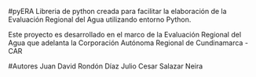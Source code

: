 #pyERA
Libreria de python creada para facilitar la elaboración de la Evaluación Regional del Agua utilizando entorno Python.

Este proyecto es desarrollado en el marco de la Evaluación Regional del Agua que adelanta la Corporación Autónoma Regional de Cundinamarca -CAR

#Autores
Juan David Rondón Díaz
Julio Cesar Salazar Neira
